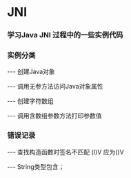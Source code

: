 # JNI

### 学习Java JNI 过程中的一些实例代码


### 实例分类

--- 创建Java对象

--- 调用无参方法访问Java对象属性

--- 创建字符数组

--- 调用含数组参数方法打印参数值


### 错误记录

 --- 查找构造函数时签名不匹配 (I)V 应为()V

 --- String类型包含；
 
